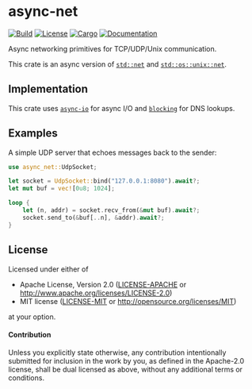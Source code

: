 # async-net

[![Build](https://github.com/smol-rs/async-net/workflows/Build%20and%20test/badge.svg)](
https://github.com/smol-rs/async-net/actions)
[![License](https://img.shields.io/badge/license-MIT%2FApache--2.0-blue.svg)](
https://github.com/smol-rs/async-net)
[![Cargo](https://img.shields.io/crates/v/async-net.svg)](
https://crates.io/crates/async-net)
[![Documentation](https://docs.rs/async-net/badge.svg)](
https://docs.rs/async-net)

Async networking primitives for TCP/UDP/Unix communication.

This crate is an async version of [`std::net`] and [`std::os::unix::net`].

[`std::net`]: https://doc.rust-lang.org/std/net/index.html
[`std::os::unix::net`]: https://doc.rust-lang.org/std/os/unix/net/index.html

## Implementation

This crate uses [`async-io`] for async I/O and [`blocking`] for DNS lookups.

[`async-io`]: https://docs.rs/async-io
[`blocking`]: https://docs.rs/blocking

## Examples

A simple UDP server that echoes messages back to the sender:

```rust
use async_net::UdpSocket;

let socket = UdpSocket::bind("127.0.0.1:8080").await?;
let mut buf = vec![0u8; 1024];

loop {
    let (n, addr) = socket.recv_from(&mut buf).await?;
    socket.send_to(&buf[..n], &addr).await?;
}
```

## License

Licensed under either of

 * Apache License, Version 2.0 ([LICENSE-APACHE](LICENSE-APACHE) or http://www.apache.org/licenses/LICENSE-2.0)
 * MIT license ([LICENSE-MIT](LICENSE-MIT) or http://opensource.org/licenses/MIT)

at your option.

#### Contribution

Unless you explicitly state otherwise, any contribution intentionally submitted
for inclusion in the work by you, as defined in the Apache-2.0 license, shall be
dual licensed as above, without any additional terms or conditions.
